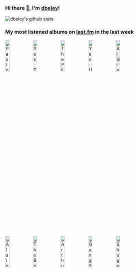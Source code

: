 ### Hi there 👋, I'm [dbeley](https://dbeley.ovh/en)!

![dbeley's github stats](https://github-readme-stats.vercel.app/api?username=dbeley)

### My most listened albums on [last.fm](https://www.last.fm/user/d_beley) in the last week

[<img src='https://lastfm.freetls.fastly.net/i/u/300x300/c80d8940a81cb9a30ea2a7df46910475.jpg' width='16%' height='16%' alt='Pastor T.L. Barrett and The Youth for Christ Choir - I Shall Wear A Crown'>](https://www.last.fm/music/pastor%2bt.l.%2bbarrett%2band%2bthe%2byouth%2bfor%2bchrist%2bchoir/i%2bshall%2bwear%2ba%2bcrown)&nbsp;
[<img src='https://lastfm.freetls.fastly.net/i/u/300x300/d33cb26fc52c4601c6b617bbd9d32d41.png' width='16%' height='16%' alt='Yes - Talk'>](https://www.last.fm/music/yes/talk)&nbsp;
[<img src='https://lastfm.freetls.fastly.net/i/u/300x300/7c3be722017f55953ed8271068cd7f4b.jpg' width='16%' height='16%' alt='The Pillows - FLCL (Original Soundtrack)'>](https://www.last.fm/music/the%2bpillows/flcl%2b%2528original%2bsoundtrack%2529)&nbsp;
[<img src='https://lastfm.freetls.fastly.net/i/u/300x300/2e83ed0325e844c0c431b5170607b3b6.png' width='16%' height='16%' alt='Yes - Union'>](https://www.last.fm/music/yes/union)&nbsp;
[<img src='https://lastfm.freetls.fastly.net/i/u/300x300/4865b861a94d41a5bd38b1b78373e4eb.jpg' width='16%' height='16%' alt='Al Green - Gets Next to You'>](https://www.last.fm/music/al%2bgreen/gets%2bnext%2bto%2byou)&nbsp;
<br>
[<img src='https://lastfm.freetls.fastly.net/i/u/300x300/59a6df63634f43db9930fc947ed5ae04.jpg' width='16%' height='16%' alt='Alain Bashung - Bleu Pétrole'>](https://www.last.fm/music/alain%2bbashung/bleu%2bp%25c3%25a9trole)&nbsp;
[<img src='https://lastfm.freetls.fastly.net/i/u/300x300/9f5df98d096f18e393177402081dc255.jpg' width='16%' height='16%' alt='The Beatles - Abbey Road'>](https://www.last.fm/music/the%2bbeatles/abbey%2broad)&nbsp;
[<img src='https://lastfm.freetls.fastly.net/i/u/300x300/b36a65a78aa0d0b27cb8c83b2e5cd4e6.png' width='16%' height='16%' alt='Arthur Russell - World of Echo'>](https://www.last.fm/music/arthur%2brussell/world%2bof%2becho)&nbsp;
[<img src='https://lastfm.freetls.fastly.net/i/u/300x300/34e9fe6c3d85a9bb5170b09a799b0cd9.png' width='16%' height='16%' alt='Gang Starr - Moment Of Truth'>](https://www.last.fm/music/gang%2bstarr/moment%2bof%2btruth)&nbsp;
[<img src='https://lastfm.freetls.fastly.net/i/u/300x300/a2809561ea7217d6ba769ae8c749af3b.jpg' width='16%' height='16%' alt='Shuggie Otis - Inspiration Information'>](https://www.last.fm/music/shuggie%2botis/inspiration%2binformation)&nbsp;
<br>

